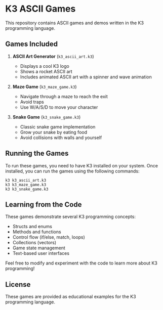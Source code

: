 # K3 ASCII Games

This repository contains ASCII games and demos written in the K3 programming language.

## Games Included

1. **ASCII Art Generator** (`k3_ascii_art.k3`)
   - Displays a cool K3 logo
   - Shows a rocket ASCII art
   - Includes animated ASCII art with a spinner and wave animation

2. **Maze Game** (`k3_maze_game.k3`)
   - Navigate through a maze to reach the exit
   - Avoid traps
   - Use W/A/S/D to move your character

3. **Snake Game** (`k3_snake_game.k3`)
   - Classic snake game implementation
   - Grow your snake by eating food
   - Avoid collisions with walls and yourself

## Running the Games

To run these games, you need to have K3 installed on your system. Once installed, you can run the games using the following commands:

```
k3 k3_ascii_art.k3
k3 k3_maze_game.k3
k3 k3_snake_game.k3
```

## Learning from the Code

These games demonstrate several K3 programming concepts:

- Structs and enums
- Methods and functions
- Control flow (if/else, match, loops)
- Collections (vectors)
- Game state management
- Text-based user interfaces

Feel free to modify and experiment with the code to learn more about K3 programming!

## License

These games are provided as educational examples for the K3 programming language.